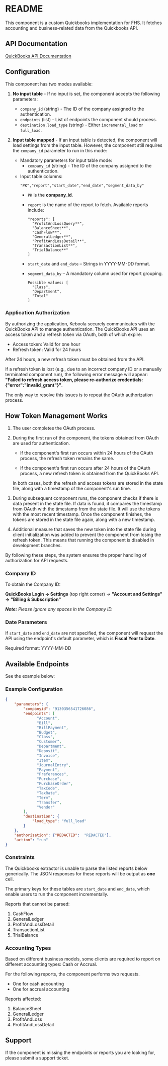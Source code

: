 # README

This component is a custom Quickbooks implementation for FHS. It fetches accounting and business-related data from the Quickbooks API.

## API Documentation

[QuickBooks API Documentation](https://developer.intuit.com/app/developer/qbo/docs/develop)

## Configuration

This component has two modes available:

1. **No input table** - If no input is set, the component accepts the following parameters:
   - `company_id` (string) - The ID of the company assigned to the authentication.
   - `endpoints` (list) - List of endpoints the component should process.
   - `destination.load_type` (string) - Either `incremental_load` or `full_load`.

2. **Input table mapped** - If an input table is detected, the component will load settings from the input table. However, the component still requires the `company_id` parameter to run in this mode:
   - Mandatory parameters for input table mode:
     - `company_id` (string) - The ID of the company assigned to the authentication.
   - Input table columns:
     ```
     "PK","report","start_date","end_date","segment_data_by"
     ```
     - `PK` is the **company_id**.
     - `report` is the name of the report to fetch. Available reports include:
       ```
       "reports": [
         "ProfitAndLossQuery**",
         "BalanceSheet**",
         "CashFlow**",
         "GeneralLedger**",
         "ProfitAndLossDetail**",
         "TransactionList**",
         "TrialBalance**"
       ]
       ```
     - `start_date` and `end_date` – Strings in YYYY-MM-DD format.
     - `segment_data_by` – A mandatory column used for report grouping. 

       ```
       Possible values: [
         "Class",
         "Department",
         "Total"
       ]
       ```

### Application Authorization

By authorizing the application, Keboola securely communicates with the QuickBooks API to manage authentication. The QuickBooks API uses an access token and a refresh token via OAuth, both of which expire:
- Access token: Valid for one hour
- Refresh token: Valid for 24 hours

After 24 hours, a new refresh token must be obtained from the API.

If a refresh token is lost (e.g., due to an incorrect company ID or a manually terminated component run), the following error message will appear: **"Failed to refresh access token, please re-authorize credentials: {"error":"invalid_grant"}"**. 

The only way to resolve this issues is to repeat the OAuth authorization process.

## How Token Management Works
1. The user completes the OAuth process.

2. During the first run of the component, the tokens obtained from OAuth are used for authentication.

    - If the component's first run occurs within 24 hours of the OAuth process, the refresh token remains the same.

    - If the component's first run occurs after 24 hours of the OAuth process, a new refresh token is obtained from the QuickBooks API.
    
    In both cases, both the refresh and access tokens are stored in the state file, along with a timestamp of the component's run time.

3. During subsequent component runs, the component checks if there is data present in the state file. If data is found, it compares the timestamp from OAuth with the timestamp from the state file. It will use the tokens with the most recent timestamp. Once the component finishes, the tokens are stored in the state file again, along with a new timestamp.

4. Additional measure that saves the new token into the state file during client initialization was added to prevent the component from losing the refresh token. This means that running the component is disabled in development branches.

By following these steps, the system ensures the proper handling of authorization for API requests.

### Company ID
To obtain the Company ID:

**QuickBooks Login -> Settings** (top right corner) -> **"Account and Settings" -> "Billing & Subscription"**

***Note:** Please ignore any spaces in the Company ID.*

### Date Parameters

If `start_date` and `end_date` are not specified, the component will request the API using the endpoint's default parameter, which is **Fiscal Year to Date**.

Required format: YYYY-MM-DD


## Available Endpoints

See the example below:

### Example Configuration
```json
{
    "parameters": {
        "companyid": "9130356541726086",
        "endpoints": [
              "Account",
              "Bill",
              "BillPayment",
              "Budget",
              "Class",
              "Customer",
              "Department",
              "Deposit",
              "Invoice",
              "Item",
              "JournalEntry",
              "Payment",
              "Preferences",
              "Purchase",
              "PurchaseOrder",
              "TaxCode",
              "TaxRate",
              "Term",
              "Transfer",
              "Vendor"
        ],
        "destination": {
            "load_type": "full_load"
        }
    },
    "authorization": {"REDACTED":  "REDACTED"},
    "action": "run"
}
```

### Constraints
The Quickbooks extractor is unable to parse the listed reports below generically. The JSON responses for these reports will be output as **one** cell.

The primary keys for these tables are `start_date` and `end_date`, which enable users to run the component incrementally.

Reports that cannot be parsed:
1. CashFlow
2. GeneralLedger
3. ProfitAndLossDetail
4. TransactionList
5. TrialBalance

### Accounting Types

Based on different business models, some clients are required to report on different accounting types: Cash or Accrual.

For the following reports, the component performs two requests.
- One for cash accounting
- One for accrual accounting
 
Reports affected:
1. BalanceSheet
2. GeneralLedger
3. ProfitAndLoss
4. ProfitAndLossDetail


## Support
If the component is missing the endpoints or reports you are looking for, please submit a support ticket. 
